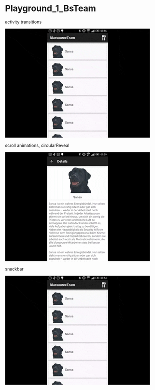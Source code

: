 # Playground_1_BsTeam
activity transitions

![](https://raw.githubusercontent.com/yekretsam/Playground_1_BsTeam/master/gifs/activity_transitions.gif)

scroll animations, circularReveal

![](https://raw.githubusercontent.com/yekretsam/Playground_1_BsTeam/master/gifs/circular_reveal.gif)

snackbar

![](https://raw.githubusercontent.com/yekretsam/Playground_1_BsTeam/master/gifs/snackbar.gif)
